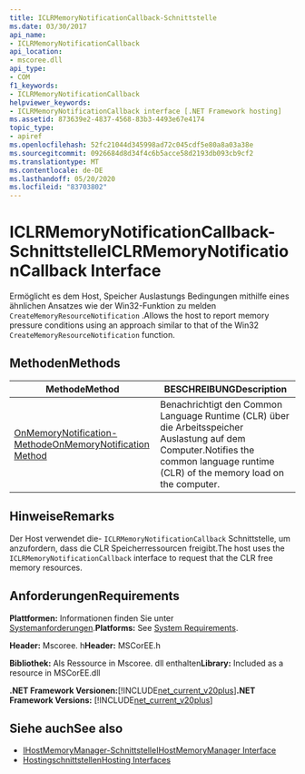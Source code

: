 ```yaml
---
title: ICLRMemoryNotificationCallback-Schnittstelle
ms.date: 03/30/2017
api_name:
- ICLRMemoryNotificationCallback
api_location:
- mscoree.dll
api_type:
- COM
f1_keywords:
- ICLRMemoryNotificationCallback
helpviewer_keywords:
- ICLRMemoryNotificationCallback interface [.NET Framework hosting]
ms.assetid: 873639e2-4837-4568-83b3-4493e67e4174
topic_type:
- apiref
ms.openlocfilehash: 52fc21044d345998ad72c045cdf5e80a8a03a38e
ms.sourcegitcommit: 0926684d8d34f4c6b5acce58d2193db093cb9cf2
ms.translationtype: MT
ms.contentlocale: de-DE
ms.lasthandoff: 05/20/2020
ms.locfileid: "83703802"
---
```

# <a name="iclrmemorynotificationcallback-interface"></a><span data-ttu-id="51f4c-102">ICLRMemoryNotificationCallback-Schnittstelle</span><span class="sxs-lookup"><span data-stu-id="51f4c-102">ICLRMemoryNotificationCallback Interface</span></span>
<span data-ttu-id="51f4c-103">Ermöglicht es dem Host, Speicher Auslastungs Bedingungen mithilfe eines ähnlichen Ansatzes wie der Win32-Funktion zu melden `CreateMemoryResourceNotification` .</span><span class="sxs-lookup"><span data-stu-id="51f4c-103">Allows the host to report memory pressure conditions using an approach similar to that of the Win32 `CreateMemoryResourceNotification` function.</span></span>  
  
## <a name="methods"></a><span data-ttu-id="51f4c-104">Methoden</span><span class="sxs-lookup"><span data-stu-id="51f4c-104">Methods</span></span>  
  
|<span data-ttu-id="51f4c-105">Methode</span><span class="sxs-lookup"><span data-stu-id="51f4c-105">Method</span></span>|<span data-ttu-id="51f4c-106">BESCHREIBUNG</span><span class="sxs-lookup"><span data-stu-id="51f4c-106">Description</span></span>|  
|------------|-----------------|  
|[<span data-ttu-id="51f4c-107">OnMemoryNotification-Methode</span><span class="sxs-lookup"><span data-stu-id="51f4c-107">OnMemoryNotification Method</span></span>](iclrmemorynotificationcallback-onmemorynotification-method.md)|<span data-ttu-id="51f4c-108">Benachrichtigt den Common Language Runtime (CLR) über die Arbeitsspeicher Auslastung auf dem Computer.</span><span class="sxs-lookup"><span data-stu-id="51f4c-108">Notifies the common language runtime (CLR) of the memory load on the computer.</span></span>|  
  
## <a name="remarks"></a><span data-ttu-id="51f4c-109">Hinweise</span><span class="sxs-lookup"><span data-stu-id="51f4c-109">Remarks</span></span>  
 <span data-ttu-id="51f4c-110">Der Host verwendet die- `ICLRMemoryNotificationCallback` Schnittstelle, um anzufordern, dass die CLR Speicherressourcen freigibt.</span><span class="sxs-lookup"><span data-stu-id="51f4c-110">The host uses the `ICLRMemoryNotificationCallback` interface to request that the CLR free memory resources.</span></span>  
  
## <a name="requirements"></a><span data-ttu-id="51f4c-111">Anforderungen</span><span class="sxs-lookup"><span data-stu-id="51f4c-111">Requirements</span></span>  
 <span data-ttu-id="51f4c-112">**Plattformen:** Informationen finden Sie unter [Systemanforderungen](../../get-started/system-requirements.md).</span><span class="sxs-lookup"><span data-stu-id="51f4c-112">**Platforms:** See [System Requirements](../../get-started/system-requirements.md).</span></span>  
  
 <span data-ttu-id="51f4c-113">**Header:** Mscoree. h</span><span class="sxs-lookup"><span data-stu-id="51f4c-113">**Header:** MSCorEE.h</span></span>  
  
 <span data-ttu-id="51f4c-114">**Bibliothek:** Als Ressource in Mscoree. dll enthalten</span><span class="sxs-lookup"><span data-stu-id="51f4c-114">**Library:** Included as a resource in MSCorEE.dll</span></span>  
  
 <span data-ttu-id="51f4c-115">**.NET Framework Versionen:**[!INCLUDE[net_current_v20plus](../../../../includes/net-current-v20plus-md.md)]</span><span class="sxs-lookup"><span data-stu-id="51f4c-115">**.NET Framework Versions:** [!INCLUDE[net_current_v20plus](../../../../includes/net-current-v20plus-md.md)]</span></span>  
  
## <a name="see-also"></a><span data-ttu-id="51f4c-116">Siehe auch</span><span class="sxs-lookup"><span data-stu-id="51f4c-116">See also</span></span>

- [<span data-ttu-id="51f4c-117">IHostMemoryManager-Schnittstelle</span><span class="sxs-lookup"><span data-stu-id="51f4c-117">IHostMemoryManager Interface</span></span>](ihostmemorymanager-interface.md)
- [<span data-ttu-id="51f4c-118">Hostingschnittstellen</span><span class="sxs-lookup"><span data-stu-id="51f4c-118">Hosting Interfaces</span></span>](hosting-interfaces.md)
